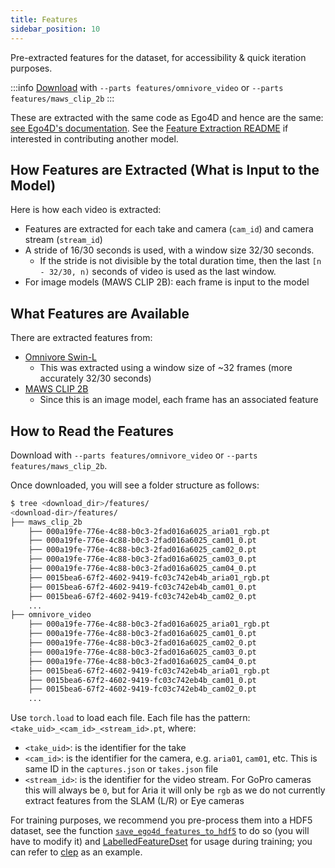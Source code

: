 ```yaml
---
title: Features
sidebar_position: 10
---
```


Pre-extracted features for the dataset, for accessibility & quick iteration purposes.

:::info
[Download](/download/) with `--parts features/omnivore_video` or `--parts features/maws_clip_2b`
:::

These are extracted with the same code as Ego4D and hence are the same: [see
Ego4D's documentation](https://ego4d-data.org/docs/data/features/#description).
See the [Feature Extraction
README](https://github.com/facebookresearch/Ego4d/tree/main/ego4d/features#adding-a-model)
if interested in contributing another model.

## How Features are Extracted (What is Input to the Model)

Here is how each video is extracted:
- Features are extracted for each take and camera (`cam_id`) and camera stream
  (`stream_id`)
- A stride of 16/30 seconds is used, with a window size 32/30 seconds. 
    - If the stride is not divisible by the total duration time, then
      the last `[n - 32/30, n)` seconds of video is used as the last window.
- For image models (MAWS CLIP 2B): each frame is input to the model


## What Features are Available

There are extracted features from:
- [Omnivore Swin-L](https://github.com/facebookresearch/omnivore/tree/main/omnivore#model-zoo)
   -  This was extracted using a window size of ~32 frames (more accurately 32/30 seconds)
- [MAWS CLIP 2B](https://github.com/facebookresearch/maws)
    - Since this is an image model, each frame has an associated feature

## How to Read the Features

Download with `--parts features/omnivore_video` or `--parts features/maws_clip_2b`.

Once downloaded, you will see a folder structure as follows:

```bash
$ tree <download_dir>/features/
<download-dir>/features/
├── maws_clip_2b
    ├── 000a19fe-776e-4c88-b0c3-2fad016a6025_aria01_rgb.pt
    ├── 000a19fe-776e-4c88-b0c3-2fad016a6025_cam01_0.pt
    ├── 000a19fe-776e-4c88-b0c3-2fad016a6025_cam02_0.pt
    ├── 000a19fe-776e-4c88-b0c3-2fad016a6025_cam03_0.pt
    ├── 000a19fe-776e-4c88-b0c3-2fad016a6025_cam04_0.pt
    ├── 0015bea6-67f2-4602-9419-fc03c742eb4b_aria01_rgb.pt
    ├── 0015bea6-67f2-4602-9419-fc03c742eb4b_cam01_0.pt
    ├── 0015bea6-67f2-4602-9419-fc03c742eb4b_cam02_0.pt
    ...
├── omnivore_video
    ├── 000a19fe-776e-4c88-b0c3-2fad016a6025_aria01_rgb.pt
    ├── 000a19fe-776e-4c88-b0c3-2fad016a6025_cam01_0.pt
    ├── 000a19fe-776e-4c88-b0c3-2fad016a6025_cam02_0.pt
    ├── 000a19fe-776e-4c88-b0c3-2fad016a6025_cam03_0.pt
    ├── 000a19fe-776e-4c88-b0c3-2fad016a6025_cam04_0.pt
    ├── 0015bea6-67f2-4602-9419-fc03c742eb4b_aria01_rgb.pt
    ├── 0015bea6-67f2-4602-9419-fc03c742eb4b_cam01_0.pt
    ├── 0015bea6-67f2-4602-9419-fc03c742eb4b_cam02_0.pt
    ...
```


Use `torch.load` to load each file. Each file has the pattern: `<take_uid>_<cam_id>_<stream_id>.pt`, where: 
- `<take_uid>`: is the identifier for the take
- `<cam_id>`: is the identifier for the camera, e.g. `aria01`, `cam01`, etc. This is
  same ID in the `captures.json` or `takes.json` file
- `<stream_id>`: is the identifier for the video stream. For GoPro cameras this
  will always be `0`, but for Aria it will only be `rgb` as we do not currently
  extract features from the SLAM (L/R) or Eye cameras

For training purposes, we recommend you pre-process them into a HDF5 dataset, see the function [`save_ego4d_features_to_hdf5`](https://github.com/facebookresearch/Ego4d/blob/main/ego4d/research/dataset.py#L47)
to do so (you will have to modify it) and
[LabelledFeatureDset](https://github.com/facebookresearch/Ego4d/blob/main/ego4d/research/dataset.py#L13)
for usage during training; you can refer to
[clep](https://github.com/facebookresearch/Ego4d/tree/main/ego4d/research/clep)
as an example.
